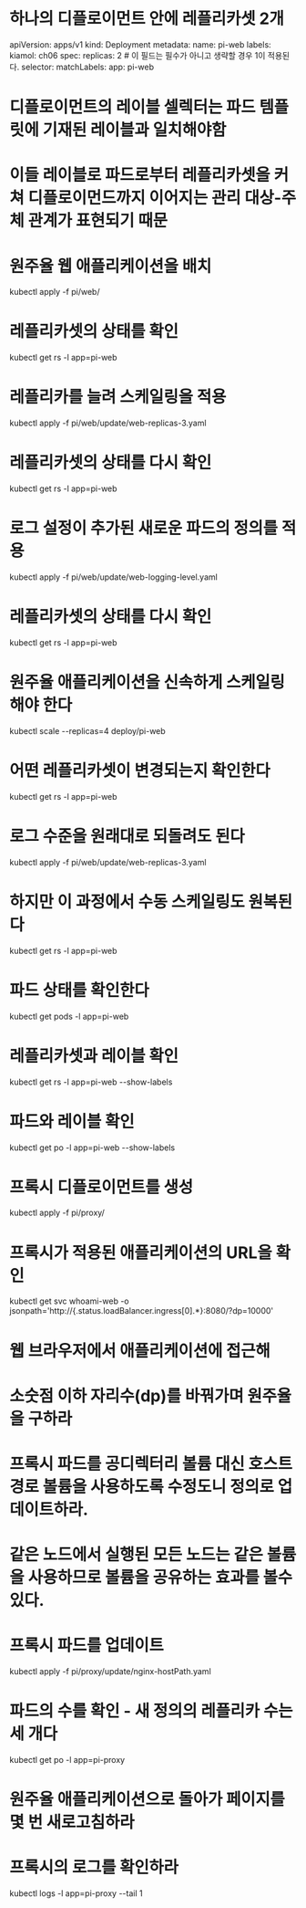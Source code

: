 <!-- 디플로이먼트와 레플리카셋을 이용한 부하 스케일링 -->

<!-- Todo : web.yaml -->
# 하나의 디플로이먼트 안에 레플리카셋 2개
apiVersion: apps/v1
kind: Deployment
metadata:
  name: pi-web
  labels:
    kiamol: ch06
spec:
  replicas: 2       # 이 필드는 필수가 아니고 생략할 경우 1이 적용된다.
  selector:
    matchLabels:
      app: pi-web
  <!-- template:
    metadata:
      labels:
        app: pi-web
    spec:
      containers:
        - image: kiamol/ch05-pi
          command: ["dotnet", "Pi.Web.dll", "-m", "web"]
          name: web
          ports:
            - containerPort: 80
              name: http -->

# 디플로이먼트의 레이블 셀렉터는 파드 템플릿에 기재된 레이블과 일치해야함
# 이들 레이블로 파드로부터 레플리카셋을 커쳐 디플로이먼드까지 이어지는 관리 대상-주체 관계가 표현되기 때문


<!-- 실습 -->
# 원주율 웹 애플리케이션을 배치
kubectl apply -f pi/web/

# 레플리카셋의 상태를 확인
kubectl get rs -l app=pi-web

# 레플리카를 늘려 스케일링을 적용
kubectl apply -f pi/web/update/web-replicas-3.yaml

# 레플리카셋의 상태를 다시 확인
kubectl get rs -l app=pi-web

# 로그 설정이 추가된 새로운 파드의 정의를 적용
kubectl apply -f pi/web/update/web-logging-level.yaml

# 레플리카셋의 상태를 다시 확인
kubectl get rs -l app=pi-web

<!-- 실습2 -->
# 원주율 애플리케이션을 신속하게 스케일링해야 한다
kubectl scale --replicas=4 deploy/pi-web

# 어떤 레플리카셋이 변경되는지 확인한다
kubectl get rs -l app=pi-web

# 로그 수준을 원래대로 되돌려도 된다
kubectl apply -f pi/web/update/web-replicas-3.yaml

# 하지만 이 과정에서 수동 스케일링도 원복된다
kubectl get rs -l app=pi-web

# 파드 상태를 확인한다
kubectl get pods -l app=pi-web

<!-- 실습 3 -->
# 레플리카셋과 레이블 확인
kubectl get rs -l app=pi-web --show-labels

# 파드와 레이블 확인
kubectl get po -l app=pi-web --show-labels

<!-- 실습 4 -->
# 프록시 디플로이먼트를 생성
kubectl apply -f pi/proxy/

# 프록시가 적용된 애플리케이션의 URL을 확인
kubectl get svc whoami-web -o jsonpath='http://{.status.loadBalancer.ingress[0].*}:8080/?dp=10000'

# 웹 브라우저에서 애플리케이션에 접근해
# 소숫점 이하 자리수(dp)를 바꿔가며 원주율을 구하라

<!-- 실습 5 -->
# 프록시 파드를 공디렉터리 볼륨 대신 호스트경로 볼륨을 사용하도록 수정도니 정의로 업데이트하라.
# 같은 노드에서 실행된 모든 노드는 같은 볼륨을 사용하므로 볼륨을 공유하는 효과를 볼수있다.

# 프록시 파드를 업데이트
kubectl apply -f pi/proxy/update/nginx-hostPath.yaml

# 파드의 수를 확인 - 새 정의의 레플리카 수는 세 개다
kubectl get po -l app=pi-proxy

# 원주율 애플리케이션으로 돌아가 페이지를 몇 번 새로고침하라

# 프록시의 로그를 확인하라
kubectl logs -l app=pi-proxy --tail 1